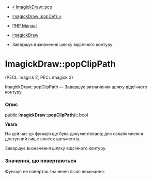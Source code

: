 - [« ImagickDraw::pop](imagickdraw.pop.md)
- [ImagickDraw::popDefs »](imagickdraw.popdefs.md)

- [PHP Manual](index.md)
- [ImagickDraw](class.imagickdraw.md)
- Завершує визначення шляху відсічного контуру

# ImagickDraw::popClipPath

(PECL imagick 2, PECL imagick 3)

ImagickDraw::popClipPath — Завершує визначення шляху відсічного
контуру

### Опис

public **ImagickDraw::popClipPath**(): bool

**Увага**

На цей час ця функція ще була документована; для
ознайомлення доступний лише список аргументів.

Завершує визначення шляху відсічного контуру.

### Значення, що повертаються

Функція не повертає значення після виконання.
